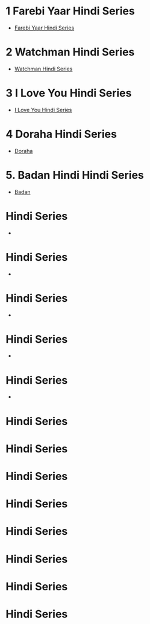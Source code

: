 # 1 Farebi Yaar Hindi Series
- [Farebi Yaar Hindi Series](https://github.com/Royfield11/W/blob/main/Web-Serise/Ullu/Farebi%20Yaar%20Hindi%20Series.md)
  
# 2 Watchman  Hindi Series
- [Watchman  Hindi Series](https://github.com/Royfield11/W/blob/main/Web-Serise/Ullu/Watchman-Hindi.md)
  
# 3 I Love You Hindi Series 
- [I Love You Hindi Series](https://github.com/Royfield11/W/blob/main/Web-Serise/Ullu/I%20Love%20You%20Hindi%20Series.md)
  
# 4 Doraha    Hindi Series
- [Doraha ](https://github.com/Royfield11/W/blob/main/Web-Serise/Ullu/4%20Doraha%20Hindi.md)
  
# 5. Badan Hindi Hindi Series
- [Badan ](https://github.com/Royfield11/W/blob/main/Web-Serise/Ullu/5%20Badan%20Hindi.md)
#     Hindi Series
- []()

#     Hindi Series
- []()

#     Hindi Series
- []()

#     Hindi Series
- []()

#     Hindi Series
- []()

#     Hindi Series
#     Hindi Series
#     Hindi Series
#     Hindi Series
#     Hindi Series
#     Hindi Series
#     Hindi Series
#     Hindi Series
